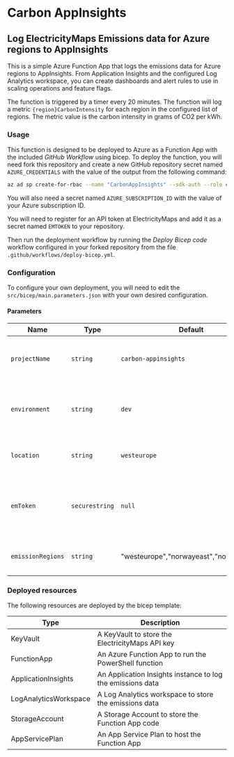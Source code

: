 Carbon AppInsights
==================

Log ElectricityMaps Emissions data for Azure regions to AppInsights
-------------------------------------------------------------------

This is a simple Azure Function App that logs the emissions data for Azure
regions to AppInsights. From Application Insights and the configured Log
Analytics workspace, you can create dashboards and alert rules to use in scaling
operations and feature flags.

The function is triggered by a timer every 20 minutes. The function will log
a metric `{region}CarbonIntensity` for each region in the configured list of
regions. The metric value is the carbon intensity in grams of CO2 per kWh.

### Usage

This function is designed to be deployed to Azure as a Function App with the
included _GitHub Workflow_ using bicep. To deploy the function, you will need
fork this repository and create a new GitHub repository secret named
`AZURE_CREDENTIALS` with the value of the output from the following command:

```bash
az ad sp create-for-rbac --name "CarbonAppInsights" --sdk-auth --role contributor --scopes /subscriptions/<SUBSCRIPTION_ID>
```

You will also need a secret named `AZURE_SUBSCRIPTION_ID` with the value of your
Azure subscription ID.

You will need to register for an API token at ElectricityMaps and add it as a
secret named `EMTOKEN` to your repository.

Then run the deployment workflow by running the _Deploy Bicep code_ workflow
configured in your forked repository from the file
`.github/workflows/deploy-bicep.yml`.

### Configuration

To configure your own deployment, you will need to edit the
`src/bicep/main.parameters.json` with your own desired configuration.

#### Parameters

| Name | Type | Default | Description |
| --- | --- | --- | --- |
|`projectName`|`string`|`carbon-appinsights`|The name of the project. Used in naming resources|
|`environment`|`string`|`dev`|The name of the environment. Used in naming resources|
|`location`|`string`|`westeurope`|The Azure region to deploy the resources to|
|`emToken`|`securestring`|`null`|The ElectricityMaps API token. Should be specified in cmdline with env var|
|`emissionRegions`|`string`|"westeurope","norwayeast","northeurope"|The list of regions to log emissions data for|

### Deployed resources

The following resources are deployed by the bicep template:

| Type | Description |
| --- | --- |
|KeyVault|A KeyVault to store the ElectricityMaps API key|
|FunctionApp|An Azure Function App to run the PowerShell function|
|ApplicationInsights|An Application Insights instance to log the emissions data|
|LogAnalyticsWorkspace|A Log Analytics workspace to store the emissions data|
|StorageAccount|A Storage Account to store the Function App code|
|AppServicePlan|An App Service Plan to host the Function App|
